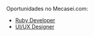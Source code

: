 Oportunidades no Mecasei.com:

- [Ruby Developer](https://github.com/Mecasei/jobs/blob/master/developer.md)
- [UI/UX Designer](https://github.com/Mecasei/jobs/blob/master/designer.md)
